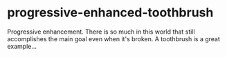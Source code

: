 # progressive-enhanced-toothbrush
Progressive enhancement. There is so much in this world that still accomplishes the main goal even when it's broken. A toothbrush is a great example...
